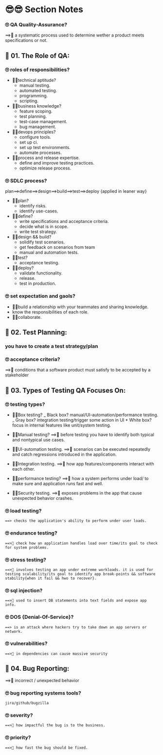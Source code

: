# 😎😎 Section Notes

### 🙄 QA Quality-Assurance?

==>🤩 a systematic process used to determine wether a product meets specifications or not.

## 🧐 01. The Role of QA:

### 🙄 roles of responsibilities?

- 🐱‍🏍technical aptitude?
  - manual testing.
  - automated testing.
  - programming.
  - scripting.
- 🐱‍🏍business knowledge?
  - feature scoping.
  - test planning.
  - test-case management.
  - bug management.
- 🐱‍🏍devops principles?
  - configure tools.
  - set up ci.
  - set up test environments.
  - automate processes.
- 🐱‍🏍process and release expertise.
  - define and improve testing practices.
  - optimize release process.

### 🙄 SDLC process?

plan==>define==>design==>build==>test==>deploy {applied in leaner way}

- 🐱‍🏍plan?
  - identify risks.
  - identify use-cases.
- 🐱‍🏍define?
  - write specifications and acceptance criteria.
  - decide what is in scope.
  - write test strategy.
- 🐱‍🏍design && build?
  - solidify test scenarios.
  - get feedback on scenarios from team
  - manual and automation tests.
- 🐱‍🏍test?
  - acceptance testing.
- 🐱‍🏍deploy?
  - validate functionality.
  - release.
  - test in production.

### 🙄 set expectation and gaols?

- 🐱‍🏍build a relationship with your teammates and sharing knowledge.
- know the responsibilities of each role.
- 🐱‍🏍collaborate.

## 🧐 02. Test Planning:

### you have to create a test strategy/plan

### 🙄 acceptance criteria?

==>🤩 conditions that a software product must satisfy to be accepted by a stakeholder

## 🧐 03. Types of Testing QA Focuses On:

### 🙄 testing types?

- 🐱‍🏍Box testing?
  _ Black box?
  manual/UI-automation/performance testing.
  _ Gray box?
  integration testing/trigger some action in UI \* White box?
  focus in internal features like unit/system testing.

- 🐱‍🏍Manual testing?
  ==>🤩 before testing you have to identify both typical and nontypical use cases.
- 🐱‍🏍UI-automation testing.
  ==>🤩 scenarios can be executed repeatedly and catch regressions introduced in the application.
- 🐱‍🏍Integration testing.
  ==>🤩 how app features/components interact with each other.

- 🐱‍🏍performance testing?
  ==>🤩 how a system performs under load/ to make sure and application runs fast and well.
- 🐱‍🏍Security testing.
  ==>🤩 exposes problems in the app that cause unexpected behavior crashes.

### 🙄 load testing?

    ==> checks the application's ability to perform under user loads.

### 🙄 endurance testing?

    ==>🤩 check how an application handles load over time/its goal to check for system problems.

### 🙄 stress testing?

    ==>🤩 involves testing an app under extreme workloads. it is used for testing scalability/its goal to identify app break-points && software stability{when it fail && hwo to recover}.

### 🙄 sql injection?

    ==>🤩 used to insert DB statements into text fields and expose app info.

### 🙄 DOS {Denial-Of-Service}?

    ==> is an attack where hackers try to take down an app servers or network.

### 🙄 vulnerabilities?

    ==>🤩 in dependencies can cause massive security

## 🧐 04. Bug Reporting:

==>🤩 incorrect / unexpected behavior

### 🙄 bug reporting systems tools?

    jira/github/bugzilla

### 🙄 severity?

    ==>🤩 how impactful the bug is to the business.

### 🙄 priority?

    ==>🤩 how fast the bug should be fixed.
